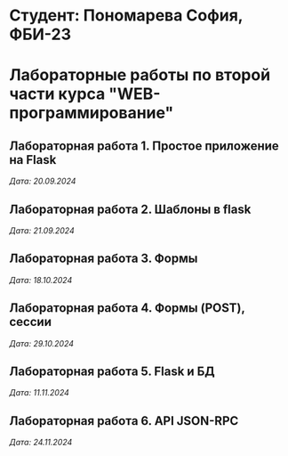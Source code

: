 # Студент: Пономарева София, ФБИ-23

# Лабораторные работы по второй части курса "WEB-программирование"

## Лабораторная работа 1. Простое приложение на Flask

*Дата: 20.09.2024*


## Лабораторная работа 2. Шаблоны в flask

*Дата: 21.09.2024*


## Лабораторная работа 3. Формы
*Дата: 18.10.2024*


## Лабораторная работа 4. Формы (POST), сессии
*Дата: 29.10.2024*


## Лабораторная работа 5. Flask и БД
*Дата: 11.11.2024*


## Лабораторная работа 6. API JSON-RPC
*Дата: 24.11.2024*
